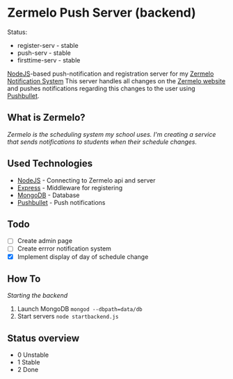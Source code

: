 # Zermelo Push Server (backend)
Status:
- register-serv   - stable
- push-serv       - stable
- firsttime-serv  - stable

[NodeJS]("http://www.nodejs.org/")-based push-notification and registration server for my [Zermelo Notification System]("https://github.com/renzowesterbeek/iweb-website")
This server handles all changes on the [Zermelo website]("http://scmoost.zportal.nl") and pushes notifications regarding this changes to the user using [Pushbullet]("https://www.pushbullet.com").

## What is Zermelo?
_Zermelo is the scheduling system my school uses. I'm creating a service that sends notifications to students when their schedule changes._

## Used Technologies
- [NodeJS]("http://www.nodejs.org/") - Connecting to Zermelo api and server
- [Express]("http://expressjs.com/") - Middleware for registering
- [MongoDB]("http://mongodb.org") - Database
- [Pushbullet]("https://www.pushbullet.com") - Push notifications

## Todo
- [ ] Create admin page
- [ ] Create errror notification system
- [x] Implement display of day of schedule change

## How To
_Starting the backend_
1. Launch MongoDB `mongod --dbpath=data/db`
2. Start servers `node startbackend.js`

## Status overview
- 0 Unstable
- 1 Stable
- 2 Done

